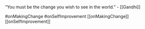 “You must be the change you wish to see in the world.” - [[Gandhi]] 

#onMakingChange #onSelfImprovement
[[onMakingChange]] [[onSelfImprovement]]